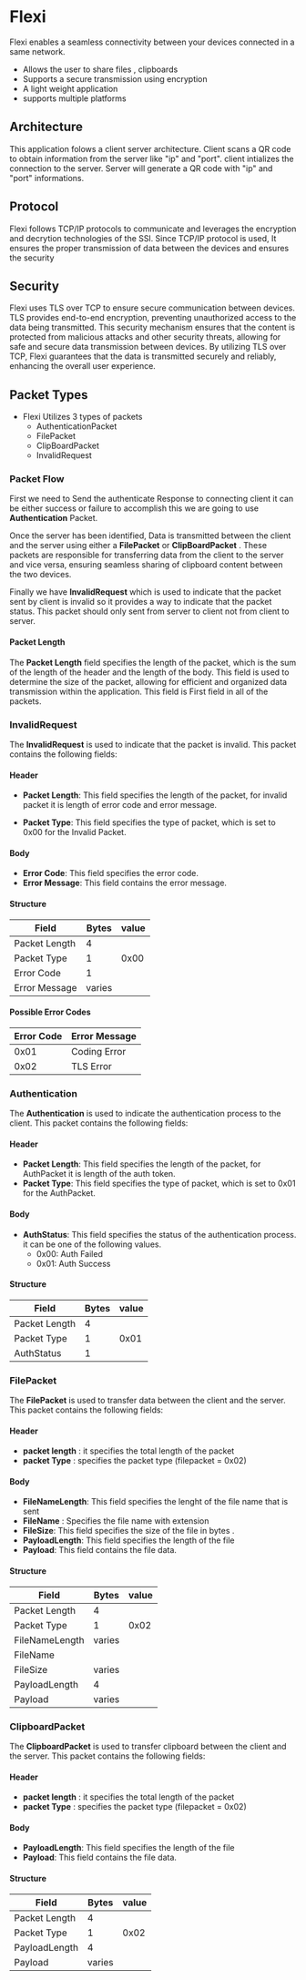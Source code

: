 
# Flexi 

Flexi enables a seamless connectivity between your devices connected in a same network.

- Allows the user to share files , clipboards
- Supports a secure transmission using encryption
- A light weight application 
- supports multiple platforms

## Architecture
   This application folows a client server architecture. Client scans a QR code to obtain information from the server like "ip" and "port". client intializes the connection to the server. Server will generate a QR code with "ip" and "port" informations.
 

## Protocol


Flexi follows TCP/IP protocols to communicate and leverages the encryption and decrytion technologies of the SSl. Since TCP/IP protocol is used, It ensures the proper transmission of data between the devices and ensures the security 

## Security

Flexi uses TLS over TCP to ensure secure communication between devices. TLS provides end-to-end encryption, preventing unauthorized access to the data being transmitted. This security mechanism ensures that the  content is protected from malicious attacks and other security threats, allowing for safe and secure data transmission between devices. By utilizing TLS over TCP, Flexi guarantees that the  data is transmitted securely and reliably, enhancing the overall user experience.

## Packet Types

- Flexi Utilizes 3 types of packets
  - AuthenticationPacket
  - FilePacket
  - ClipBoardPacket
  - InvalidRequest


### Packet Flow

First we need to Send the authenticate Response to connecting client it can be either success or failure to accomplish this we are going to use **Authentication** Packet.

Once the server has been identified, Data is transmitted between the client and the server using either a **FilePacket** or **ClipBoardPacket** . These packets are responsible for transferring  data from the client to the server and vice versa, ensuring seamless sharing of clipboard content between the two devices.

Finally we have **InvalidRequest** which is used to indicate that the packet sent by client is invalid so it provides a way to indicate that the packet status. This packet should only sent from server to client not from client to server.

#### Packet Length

The **Packet Length** field specifies the length of the packet, which is the sum of the length of the header and the length of the body. This field is used to determine the size of the packet, allowing for efficient and organized data transmission within the application. This field is First field in all of the packets.

### InvalidRequest

The **InvalidRequest** is used to indicate that the packet is invalid. This packet contains the following fields:

#### Header

- **Packet Length**: This field specifies the length of the packet, for invalid packet it is length of error code and error message.

- **Packet Type**: This field specifies the type of packet, which is set to 0x00 for the Invalid Packet.

#### Body

- **Error Code**: This field specifies the error code. 
- **Error Message**: This field contains the error message.

#### Structure

| Field           | Bytes  | value |
|-----------------|--------| ----- |
| Packet Length   | 4      |       |
| Packet Type     | 1      | 0x00  |
| Error Code      | 1      |       |
| Error Message   | varies |       |

#### Possible Error Codes

| Error Code | Error Message |
|------------|---------------|
| 0x01       | Coding Error  |
| 0x02       | TLS Error     |

### Authentication

The **Authentication** is used to indicate the authentication process to the client. This packet contains the following fields:

#### Header

- **Packet Length**: This field specifies the length of the packet, for AuthPacket it is length of the auth token.
- **Packet Type**: This field specifies the type of packet, which is set to 0x01 for the AuthPacket.

#### Body

- **AuthStatus**: This field specifies the status of the authentication process. it can be one of the following values.
  - 0x00: Auth Failed
  - 0x01: Auth Success

#### Structure

| Field           | Bytes | value |
|-----------------|-------| ----- |
| Packet Length   | 4     |       |
| Packet Type     | 1     | 0x01  |
| AuthStatus      | 1     |       |



### FilePacket

The **FilePacket** is used to transfer data between the client and the server. This packet contains the following fields:

#### Header
   
  - **packet length** : it specifies the total length of the packet
  - **packet Type** : specifies the packet type (filepacket = 0x02)



#### Body

- **FileNameLength**: This field specifies the lenght of the file name that is sent
- **FileName** : Specifies the file name with extension
- **FileSize**: This field specifies the size of the file in bytes .
- **PayloadLength**: This field specifies the length of the file
- **Payload**: This field contains the file data.

#### Structure

| Field           | Bytes | value |
|-----------------|-------| ----- |
| Packet Length   | 4     |       |
| Packet Type     | 1     | 0x02  |
| FileNameLength  | varies|       |
| FileName        |       |       |
| FileSize        | varies|       |
| PayloadLength   | 4     |       |
| Payload         | varies|       |

### ClipboardPacket

The **ClipboardPacket** is used to transfer clipboard between the client and the server. This packet contains the following fields:

#### Header
   
  - **packet length** : it specifies the total length of the packet
  - **packet Type** : specifies the packet type (filepacket = 0x02)



#### Body


- **PayloadLength**: This field specifies the length of the file
- **Payload**: This field contains the file data.

#### Structure

| Field           | Bytes | value |
|-----------------|-------| ----- |
| Packet Length   | 4     |       |
| Packet Type     | 1     | 0x02  |
| PayloadLength   | 4     |       |
| Payload         | varies|       |



